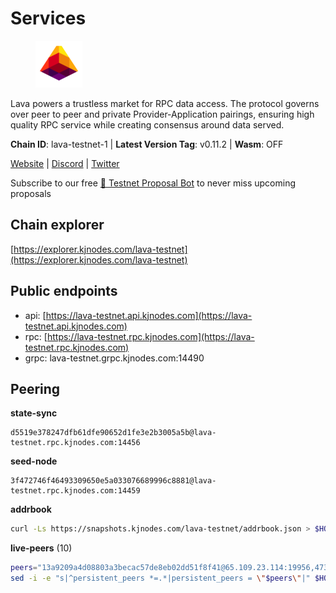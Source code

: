 # Services

<figure><img src="https://raw.githubusercontent.com/kj89/cosmos-images/main/logos/lava.png" alt=""><figcaption></figcaption></figure>

Lava powers a trustless market for RPC data access. The protocol  governs over peer to peer and private Provider-Application pairings,  ensuring high quality RPC service while creating consensus around data served.

**Chain ID**: lava-testnet-1 | **Latest Version Tag**: v0.11.2 | **Wasm**: OFF

[Website](https://lavanet.xyz) | [Discord](https://discord.com/invite/Tbk5NxTCdA) | [Twitter](https://twitter.com/lavanetxyz)



Subscribe to our free [🤖 Testnet Proposal Bot](https://t.me/kjnodes_testnet_proposal_bot) to never miss upcoming proposals


## Chain explorer
[https://explorer.kjnodes.com/lava-testnet](https://explorer.kjnodes.com/lava-testnet)

## Public endpoints

* api: [https://lava-testnet.api.kjnodes.com](https://lava-testnet.api.kjnodes.com)
* rpc: [https://lava-testnet.rpc.kjnodes.com](https://lava-testnet.rpc.kjnodes.com)
* grpc: lava-testnet.grpc.kjnodes.com:14490

## Peering

**state-sync**

```text
d5519e378247dfb61dfe90652d1fe3e2b3005a5b@lava-testnet.rpc.kjnodes.com:14456
```

**seed-node**

```text
3f472746f46493309650e5a033076689996c8881@lava-testnet.rpc.kjnodes.com:14459
```

**addrbook**
```bash
curl -Ls https://snapshots.kjnodes.com/lava-testnet/addrbook.json > $HOME/.lava/config/addrbook.json
```

**live-peers** (10)
```bash
peers="13a9209a4d08803a3becac57de8eb02dd51f8f41@65.109.23.114:19956,47385d0a7051109de5342e3b27890c4a4b9e0763@65.108.72.233:16656,71f6af45c867266f81d81193013fcb4137351355@194.163.155.84:56656,433be6210ad6350bebebad68ec50d3e0d90cb305@217.13.223.167:60856,d8e81881ced029758f9623179a3c1ecf72aece2e@195.74.86.49:26656,ef38861694f07881410c1b1c5852c72050831d68@95.214.55.74:26656,15480dd0fcccdf317d11993ff4c5d0098bc48a47@78.46.106.75:11656,397056c8cd7e2fce451d4f8e34ef24c0c9ffacba@176.9.44.113:26676,90451ff8f47b8f4b077e95837f112135fea14531@207.180.231.123:31656,d5519e378247dfb61dfe90652d1fe3e2b3005a5b@65.109.68.190:14456"
sed -i -e "s|^persistent_peers *=.*|persistent_peers = \"$peers\"|" $HOME/.lava/config/config.toml
```
